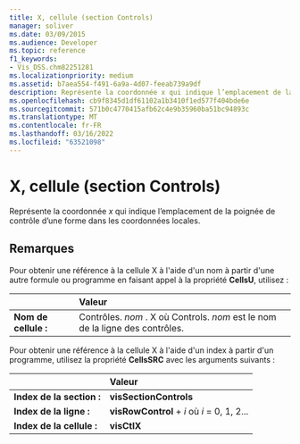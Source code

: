 ```yaml
---
title: X, cellule (section Controls)
manager: soliver
ms.date: 03/09/2015
ms.audience: Developer
ms.topic: reference
f1_keywords:
- Vis_DSS.chm82251281
ms.localizationpriority: medium
ms.assetid: b7aea554-f491-6a9a-4d07-feeab739a9df
description: Représente la coordonnée x qui indique l’emplacement de la poignée de contrôle d’une forme dans les coordonnées locales.
ms.openlocfilehash: cb9f8345d1df61102a1b3410f1ed577f404bde6e
ms.sourcegitcommit: 571b0c4770415afb62c4e9b35960ba51bc94893c
ms.translationtype: MT
ms.contentlocale: fr-FR
ms.lasthandoff: 03/16/2022
ms.locfileid: "63521098"
---
```

# <a name="x-cell-controls-section"></a>X, cellule (section Controls)

Représente la coordonnée  *x*  qui indique l’emplacement de la poignée de contrôle d’une forme dans les coordonnées locales. 
  
## <a name="remarks"></a>Remarques

Pour obtenir une référence à la cellule X à l'aide d'un nom à partir d'une autre formule ou programme en faisant appel à la propriété **CellsU**, utilisez : 
  
||Valeur |
|:-----|:-----|
| **Nom de cellule :**  <br/> | Contrôles.  *nom*  . X où Controls.  *nom*  est le nom de la ligne des contrôles. |
   
Pour obtenir une référence à la cellule X à l'aide d'un index à partir d'un programme, utilisez la propriété **CellsSRC** avec les arguments suivants : 
  
||Valeur |
|:-----|:-----|
| **Index de la section :**  <br/> |**visSectionControls** <br/> |
| **Index de la ligne :**  <br/> |**visRowControl** +   *i* où *i* = 0, 1, 2... |
| **Index de la cellule :**  <br/> |**visCtlX** <br/> |
   

